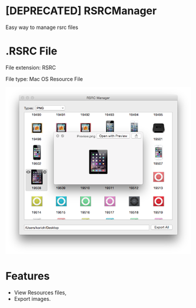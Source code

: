 [DEPRECATED] RSRCManager
=========
Easy way to manage rsrc files

.RSRC File
=========
File extension: RSRC

File type: Mac OS Resource File

<img src="https://raw.githubusercontent.com/IGRSoft/RSRCManager/master/Resources/screenshot.png">

Features
=========
* View Resources files,
* Export images.

